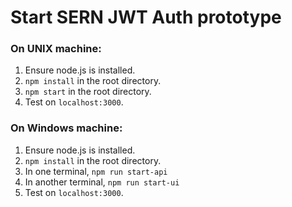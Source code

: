 # Start SERN JWT Auth prototype

### On UNIX machine:

1. Ensure node.js is installed.
2. `npm install` in the root directory.
3. `npm start` in the root directory.
4. Test on `localhost:3000`.

### On Windows machine:

1. Ensure node.js is installed.
2. `npm install` in the root directory.
3. In one terminal, `npm run start-api`
4. In another terminal, `npm run start-ui`
5. Test on `localhost:3000`.
